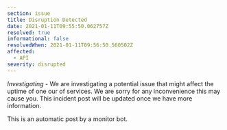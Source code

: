 ```yaml
---
section: issue
title: Disruption Detected
date: 2021-01-11T09:55:50.062757Z
resolved: true
informational: false
resolvedWhen: 2021-01-11T09:56:50.560502Z
affected:
  - API
severity: disrupted
---
```

*Investigating* - We are investigating a potential issue that might affect the uptime of one our of services. We are sorry for any inconvenience this may cause you. This incident post will be updated once we have more information.

This is an automatic post by a monitor bot.
        